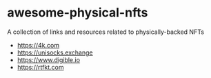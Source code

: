 # awesome-physical-nfts
A collection of links and resources related to physically-backed NFTs

* https://4k.com
* https://unisocks.exchange
* https://www.digible.io
* https://rtfkt.com


